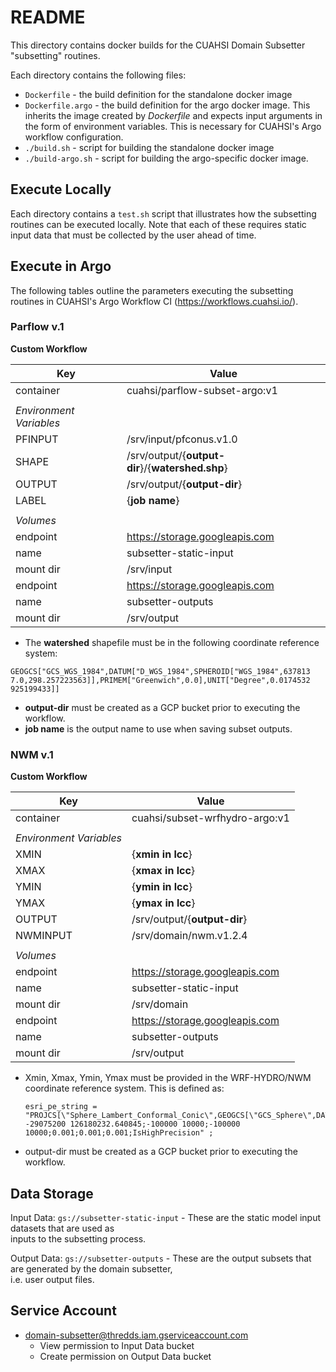 # README

This directory contains docker builds for the CUAHSI Domain Subsetter
"subsetting" routines. 

Each directory contains the following files:

- `Dockerfile` - the build definition for the standalone docker image  
- `Dockerfile.argo` - the build definition for the argo docker image. This
inherits the image created by *Dockerfile* and expects input arguments in the
form of environment variables. This is necessary for CUAHSI's Argo workflow
configuration.  
- `./build.sh` - script for building the standalone docker image  
- `./build-argo.sh` - script for building the argo-specific docker image.  

## Execute Locally

Each directory contains a `test.sh` script that illustrates how the subsetting
routines can be executed locally. Note that each of these requires static input
data that must be collected by the user ahead of time.

## Execute in Argo 

The following tables outline the parameters executing the subsetting routines
in CUAHSI's Argo Workflow CI (https://workflows.cuahsi.io/).

### Parflow v.1

**Custom Workflow**

|Key| Value|
|---|---|
|container| cuahsi/parflow-subset-argo:v1|
||
|*Environment Variables* |
|PFINPUT| /srv/input/pfconus.v1.0|
|SHAPE| /srv/output/{**output-dir**}/{**watershed.shp**}|
|OUTPUT| /srv/output/{**output-dir**} |
|LABEL| {**job name**} |
||
|*Volumes*|
|endpoint| https://storage.googleapis.com|
|name| subsetter-static-input|
|mount dir| /srv/input|
|endpoint| https://storage.googleapis.com|
|name| subsetter-outputs|
|mount dir| /srv/output|

- The **watershed** shapefile must be in the following coordinate reference system:
```
GEOGCS["GCS_WGS_1984",DATUM["D_WGS_1984",SPHEROID["WGS_1984",637813 7.0,298.257223563]],PRIMEM["Greenwich",0.0],UNIT["Degree",0.0174532 925199433]]
```
- **output-dir** must be created as a GCP bucket prior to executing the workflow.
- **job name** is the output name to use when saving subset outputs.

### NWM v.1

**Custom Workflow**

|Key| Value|
|---|---|
|container| cuahsi/subset-wrfhydro-argo:v1|
||
|*Environment Variables* |
|XMIN| {**xmin in lcc**}|
|XMAX| {**xmax in lcc**}|
|YMIN| {**ymin in lcc**}|
|YMAX| {**ymax in lcc**}|
|OUTPUT| /srv/output/{**output-dir**} |
|NWMINPUT| /srv/domain/nwm.v1.2.4 |
||
|*Volumes*|
|endpoint| https://storage.googleapis.com|
|name| subsetter-static-input|
|mount dir| /srv/domain|
|endpoint| https://storage.googleapis.com|
|name| subsetter-outputs|
|mount dir| /srv/output|

- Xmin, Xmax, Ymin, Ymax must be provided in the WRF-HYDRO/NWM coordinate
  reference system. This is defined as:
  ```
  esri_pe_string = "PROJCS[\"Sphere_Lambert_Conformal_Conic\",GEOGCS[\"GCS_Sphere\",DATUM[\"D_Sphere\",SPHEROID[\"Sphere\",6370000.0,0.0]],PRIMEM[\"Greenwich\",0.0],UNIT[\"Degree\",0.0174532925199433]],PROJECTION[\"Lambert_Conformal_Conic\"],PARAMETER[\"false_easting\",0.0],PARAMETER[\"false_northing\",0.0],PARAMETER[\"central_meridian\",-97.0],PARAMETER[\"standard_parallel_1\",30.0],PARAMETER[\"standard_parallel_2\",60.0],PARAMETER[\"latitude_of_origin\",40.0000076294],UNIT[\"Meter\",1.0]];-35691800 -29075200 126180232.640845;-100000 10000;-100000 10000;0.001;0.001;0.001;IsHighPrecision" ;
  ```
- output-dir must be created as a GCP bucket prior to executing the workflow.

## Data Storage

Input Data: `gs://subsetter-static-input`
    - These are the static model input datasets that are used as  
      inputs to the subsetting process.  

Output Data: `gs://subsetter-outputs`
    - These are the output subsets that are generated by the domain subsetter,  
      i.e. user output files.  

## Service Account

- domain-subsetter@thredds.iam.gserviceaccount.com  
  - View permission to Input Data bucket  
  - Create permission on Output Data bucket  
